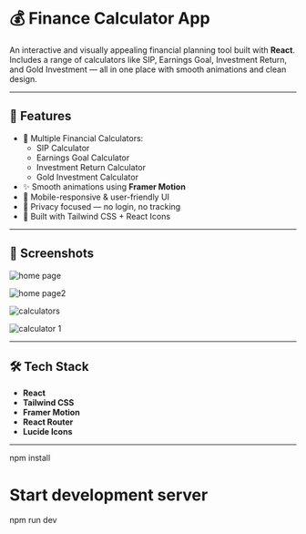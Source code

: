 # 💰 Finance Calculator App

An interactive and visually appealing financial planning tool built with **React**. Includes a range of calculators like SIP, Earnings Goal, Investment Return, and Gold Investment — all in one place with smooth animations and clean design.

---

## 🚀 Features

- 🧮 Multiple Financial Calculators:
  - SIP Calculator
  - Earnings Goal Calculator
  - Investment Return Calculator
  - Gold Investment Calculator
- ✨ Smooth animations using **Framer Motion**
- 📱 Mobile-responsive & user-friendly UI
- 🔐 Privacy focused — no login, no tracking
- 🎨 Built with Tailwind CSS + React Icons

---

## 📸 Screenshots
![home page](https://github.com/user-attachments/assets/42f51be7-37ae-48b3-acf7-f4446d49ada4)


![home page2](https://github.com/user-attachments/assets/b7abace8-7a55-481c-aa5a-aa1355e4820e)

![calculators](https://github.com/user-attachments/assets/f3faac82-bbc8-4ebe-8b71-cd7346b30154)

![calculator 1](https://github.com/user-attachments/assets/42ad84e8-0fda-47ce-829e-92812fafc517)



---

## 🛠️ Tech Stack

- **React**
- **Tailwind CSS**
- **Framer Motion**
- **React Router**
- **Lucide Icons**

---

npm install

# Start development server
npm run dev
